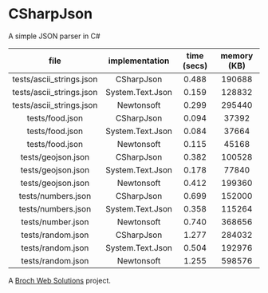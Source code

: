 # CSharpJson

A simple JSON parser in C#

| file                     | implementation   | time (secs) | memory (KB) |
|:------------------------:|:----------------:|:-----------:|:-----------:|
| tests/ascii_strings.json | CSharpJson       | 0.488       | 190688      |
| tests/ascii_strings.json | System.Text.Json | 0.159       | 128832      |
| tests/ascii_strings.json | Newtonsoft       | 0.299       | 295440      |
| tests/food.json          | CSharpJson       | 0.094       | 37392       |
| tests/food.json          | System.Text.Json | 0.084       | 37664       |
| tests/food.json          | Newtonsoft       | 0.115       | 45168       |
| tests/geojson.json       | CSharpJson       | 0.382       | 100528      |
| tests/geojson.json       | System.Text.Json | 0.178       | 77840       |
| tests/geojson.json       | Newtonsoft       | 0.412       | 199360      |
| tests/numbers.json       | CSharpJson       | 0.699       | 152000      |
| tests/numbers.json       | System.Text.Json | 0.358       | 115264      |
| tests/number.json        | Newtonsoft       | 0.740       | 368656      |
| tests/random.json        | CSharpJson       | 1.277       | 284032      |
| tests/random.json        | System.Text.Json | 0.504       | 192976      |
| tests/random.json        | Newtonsoft       | 1.255       | 598576      |

A [Broch Web Solutions](https://www.brochweb.com/) project.
